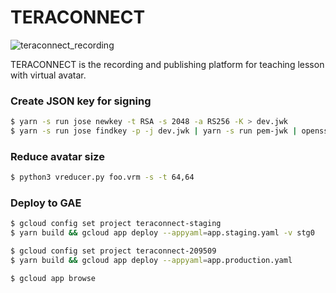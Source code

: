 # TERACONNECT
![teraconnect_recording](https://user-images.githubusercontent.com/15179279/131121553-4138de19-5f13-4c35-9374-90eadbf0ffe2.png)

TERACONNECT is the recording and publishing platform for teaching lesson with virtual avatar.

### Create JSON key for signing

```bash
$ yarn -s run jose newkey -t RSA -s 2048 -a RS256 -K > dev.jwk
$ yarn -s run jose findkey -p -j dev.jwk | yarn -s run pem-jwk | openssl rsa -RSAPublicKey_in -pubout > dev_public.pkcs8
```

### Reduce avatar size
```bash
$ python3 vreducer.py foo.vrm -s -t 64,64
```

### Deploy to GAE

```bash
$ gcloud config set project teraconnect-staging
$ yarn build && gcloud app deploy --appyaml=app.staging.yaml -v stg0

$ gcloud config set project teraconnect-209509
$ yarn build && gcloud app deploy --appyaml=app.production.yaml

$ gcloud app browse
```
